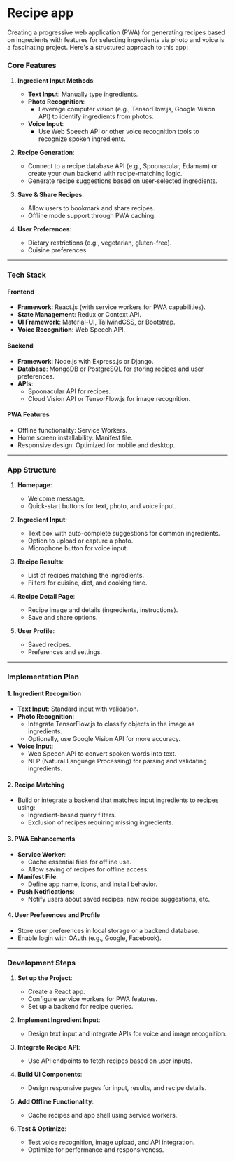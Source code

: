 # Recipe app

Creating a progressive web application (PWA) for generating recipes based on ingredients with features for selecting ingredients via photo and voice is a fascinating project. Here's a structured approach to this app:

### **Core Features**

1. **Ingredient Input Methods**:

   - **Text Input**: Manually type ingredients.
   - **Photo Recognition**:
     - Leverage computer vision (e.g., TensorFlow.js, Google Vision API) to identify ingredients from photos.
   - **Voice Input**:
     - Use Web Speech API or other voice recognition tools to recognize spoken ingredients.

2. **Recipe Generation**:

   - Connect to a recipe database API (e.g., Spoonacular, Edamam) or create your own backend with recipe-matching logic.
   - Generate recipe suggestions based on user-selected ingredients.

3. **Save & Share Recipes**:

   - Allow users to bookmark and share recipes.
   - Offline mode support through PWA caching.

4. **User Preferences**:
   - Dietary restrictions (e.g., vegetarian, gluten-free).
   - Cuisine preferences.

---

### **Tech Stack**

#### **Frontend**

- **Framework**: React.js (with service workers for PWA capabilities).
- **State Management**: Redux or Context API.
- **UI Framework**: Material-UI, TailwindCSS, or Bootstrap.
- **Voice Recognition**: Web Speech API.

#### **Backend**

- **Framework**: Node.js with Express.js or Django.
- **Database**: MongoDB or PostgreSQL for storing recipes and user preferences.
- **APIs**:
  - Spoonacular API for recipes.
  - Cloud Vision API or TensorFlow.js for image recognition.

#### **PWA Features**

- Offline functionality: Service Workers.
- Home screen installability: Manifest file.
- Responsive design: Optimized for mobile and desktop.

---

### **App Structure**

1. **Homepage**:

   - Welcome message.
   - Quick-start buttons for text, photo, and voice input.

2. **Ingredient Input**:

   - Text box with auto-complete suggestions for common ingredients.
   - Option to upload or capture a photo.
   - Microphone button for voice input.

3. **Recipe Results**:

   - List of recipes matching the ingredients.
   - Filters for cuisine, diet, and cooking time.

4. **Recipe Detail Page**:

   - Recipe image and details (ingredients, instructions).
   - Save and share options.

5. **User Profile**:
   - Saved recipes.
   - Preferences and settings.

---

### **Implementation Plan**

#### **1. Ingredient Recognition**

- **Text Input**: Standard input with validation.
- **Photo Recognition**:
  - Integrate TensorFlow.js to classify objects in the image as ingredients.
  - Optionally, use Google Vision API for more accuracy.
- **Voice Input**:
  - Web Speech API to convert spoken words into text.
  - NLP (Natural Language Processing) for parsing and validating ingredients.

#### **2. Recipe Matching**

- Build or integrate a backend that matches input ingredients to recipes using:
  - Ingredient-based query filters.
  - Exclusion of recipes requiring missing ingredients.

#### **3. PWA Enhancements**

- **Service Worker**:
  - Cache essential files for offline use.
  - Allow saving of recipes for offline access.
- **Manifest File**:
  - Define app name, icons, and install behavior.
- **Push Notifications**:
  - Notify users about saved recipes, new recipe suggestions, etc.

#### **4. User Preferences and Profile**

- Store user preferences in local storage or a backend database.
- Enable login with OAuth (e.g., Google, Facebook).

---

### **Development Steps**

1. **Set up the Project**:

   - Create a React app.
   - Configure service workers for PWA features.
   - Set up a backend for recipe queries.

2. **Implement Ingredient Input**:

   - Design text input and integrate APIs for voice and image recognition.

3. **Integrate Recipe API**:

   - Use API endpoints to fetch recipes based on user inputs.

4. **Build UI Components**:

   - Design responsive pages for input, results, and recipe details.

5. **Add Offline Functionality**:

   - Cache recipes and app shell using service workers.

6. **Test & Optimize**:
   - Test voice recognition, image upload, and API integration.
   - Optimize for performance and responsiveness.
